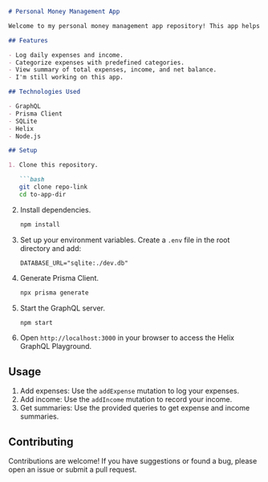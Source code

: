 ```markdown
# Personal Money Management App

Welcome to my personal money management app repository! This app helps me track my expenses and income easily and efficiently.

## Features

- Log daily expenses and income.
- Categorize expenses with predefined categories.
- View summary of total expenses, income, and net balance.
- I'm still working on this app.

## Technologies Used

- GraphQL
- Prisma Client
- SQLite
- Helix
- Node.js

## Setup

1. Clone this repository.

   ```bash
   git clone repo-link
   cd to-app-dir
   ```

2. Install dependencies.

   ```bash
   npm install
   ```

3. Set up your environment variables. Create a `.env` file in the root directory and add:

   ```
   DATABASE_URL="sqlite:./dev.db"
   ```

4. Generate Prisma Client.

   ```bash
   npx prisma generate
   ```

5. Start the GraphQL server.

   ```bash
   npm start
   ```

6. Open `http://localhost:3000` in your browser to access the Helix GraphQL Playground.

## Usage

1. Add expenses: Use the `addExpense` mutation to log your expenses.
2. Add income: Use the `addIncome` mutation to record your income.
3. Get summaries: Use the provided queries to get expense and income summaries.

## Contributing

Contributions are welcome! If you have suggestions or found a bug, please open an issue or submit a pull request.
